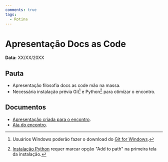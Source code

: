 ```yaml
---
comments: true
tags:
  - Rotina
---
```


# Apresentação Docs as Code

**Data:** XX/XX/20XX

## Pauta
- Apresentação filosofia docs as code mão na massa.
- Necessária instalação prévia Git[^1] e Python[^2] para otimizar o encontro.

## Documentos

- [Apresentação criada para o encontro](https://suges-mg.github.io/reveal.js/presentations/20230926_docs_as_code/index.html).
- [Ata do encontro]().

[^1]: Usuários Windows poderão fazer o download do [Git for Windows](https://gitforwindows.org/).
[^2]: [Instalação Python](https://www.python.org/downloads/) requer marcar opção "Add to path" na primeira tela da instalação.
